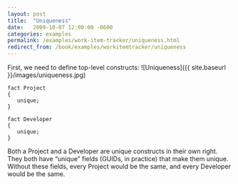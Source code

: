 ```yaml
---
layout: post
title:  "Uniqueness"
date:   2009-10-07 12:00:00 -0600
categories: examples
permalink: /examples/work-item-tracker/uniqueness.html
redirect_from: /book/examples/workitemtracker/uniqueness
---
```


First, we need to define top-level constructs:  ![Uniqueness]({{ site.baseurl }}/images/uniqueness.jpg)

```
fact Project
{
   unique;
}

fact Developer
{
   unique;
}
```

Both a Project and a Developer are unique constructs in their own right. They both have “unique” fields (GUIDs, in practice) that make them unique. Without these fields, every Project would be the same, and every Developer would be the same.
